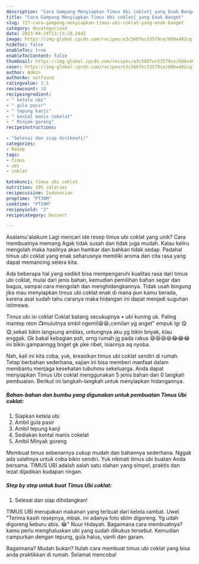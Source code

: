 ```yaml
---
description: "Cara Gampang Menyiapkan Timus Ubi coklat{ yang Enak Banget"
title: "Cara Gampang Menyiapkan Timus Ubi coklat{ yang Enak Banget"
slug: 727-cara-gampang-menyiapkan-timus-ubi-coklat-yang-enak-banget
category: Uncategorized
date: 2023-04-24T13:13:28.244Z
image: https://img-global.cpcdn.com/recipes/e3c5607ec53579ce/680x482cq70/timus-ubi-coklat-foto-resep-utama.jpg
hideToc: false
enableToc: true
enableTocContent: false
thumbnail: https://img-global.cpcdn.com/recipes/e3c5607ec53579ce/680x482cq70/timus-ubi-coklat-foto-resep-utama.jpg
cover: https://img-global.cpcdn.com/recipes/e3c5607ec53579ce/680x482cq70/timus-ubi-coklat-foto-resep-utama.jpg
author: Admin
authorAv: notfound
ratingvalue: 3.5
reviewcount: 10
recipeingredient:
- " ketela ubi"
- " gula pasir"
- " tepung kanji"
- " kental manis cokelat"
- " Minyak goreng"
recipeinstructions:

- "Selesai dan siap dinikmati!"
categories:
- Resep
tags:
- timus
- ubi
- coklat

katakunci: timus ubi coklat 
nutrition: 195 calories
recipecuisine: Indonesian
preptime: "PT30M"
cooktime: "PT39M"
recipeyield: "2"
recipecategory: Dessert

---
```



Asalamu'alaikum Lagi mencari ide resep timus ubi coklat yang unik? Cara membuatnya memang Agak tidak susah dan tidak juga mudah. Kalau keliru mengolah maka hasilnya akan hambar dan bahkan tidak sedap. Padahal timus ubi coklat yang enak seharusnya memiliki aroma dan cita rasa yang dapat memancing selera kita.


Ada beberapa hal yang sedikit bisa mempengaruhi kualitas rasa dari timus ubi coklat, mulai dari jenis bahan, kemudian pemilihan bahan segar dan bagus, sampai cara mengolah dan menghidangkannya. Tidak usah bingung jika mau menyiapkan timus ubi coklat enak di mana pun kamu berada, karena asal sudah tahu caranya maka hidangan ini dapat menjadi suguhan istimewa.

Timus ubi isi coklat Coklat batang secukupnya • ubi kuning uk. Paling mantep nton 📺mulutnya smbil ngemil😆😆,cemilan yg anget&#34; empuk lgi 😋😋,sekali bikin langsung amblas, untungnya aku yg bikin bnyak, klau enggak. Gk bakal kebagian psti, orng rumah jg pada rakus 😆😆😆😆😂😂😂 ini bikin gampanngg bnget gk pke ribet, isiannya aq nyoba.


Nah, kali ini kita coba, yuk, kreasikan timus ubi coklat sendiri di rumah. Tetap berbahan sederhana, sajian ini bisa memberi manfaat dalam membantu menjaga kesehatan tubuhmu sekeluarga. Anda dapat menyiapkan Timus Ubi coklat menggunakan 5 jenis bahan dan 0 langkah pembuatan. Berikut ini langkah-langkah untuk menyiapkan hidangannya.

<!--inarticleads1-->

##### Bahan-bahan dan bumbu yang digunakan untuk pembuatan Timus Ubi coklat:

1. Siapkan  ketela ubi
1. Ambil  gula pasir
1. Ambil  tepung kanji
1. Sediakan  kental manis cokelat
1. Ambil  Minyak goreng


Membuat timus sebenarnya cukup mudah dan bahannya sederhana. Nggak ada salahnya untuk coba bikin sendiri. Yuk nikmati timus ubi buatan Anda bersama. TIMUS UBI adalah salah satu olahan yang simpel, praktis dan lezat dijadikan kudapan ringan. 

<!--inarticleads2-->

##### Step by step untuk buat Timus Ubi coklat:


1. Selesai dan siap dihidangkan!

TIMUS UBI merupakan makanan yang terbuat dari ketela rambat. Uwel &#34;Terima kasih resepnya, mbak. ini adanya foto sblm digoreng. Yg udah digoreng keburu abis. 😂&#34; Nuur Hidayah. Bagaimana cara membuatnya? kamu perlu menghaluskan ubi yang sudah dikukus tersebut. Kemudian campurkan dengan tepung, gula halus, vanili dan garam. 

Bagaimana? Mudah bukan? Itulah cara membuat timus ubi coklat yang bisa anda praktikkan di rumah. Selamat mencoba!
